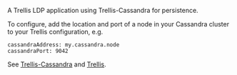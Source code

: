 A Trellis LDP application using Trellis-Cassandra for persistence.

To configure, add the location and port of a node in your Cassandra cluster to your Trellis configuration, e.g.

```
cassandraAddress: my.cassandra.node
cassandraPort: 9042
```

See [Trellis-Cassandra](https://github.com/ajs6f/trellis-cassandra) and [Trellis](https://github.com/trellis-ldp/trellis).